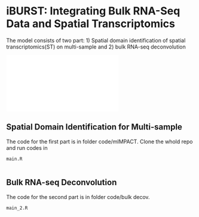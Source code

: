 # iBURST: Integrating Bulk RNA-Seq Data and Spatial Transcriptomics

The model consists of two part: 1) Spatial domain identification of spatial transcriptomics(ST) on multi-sample and 2) bulk RNA-seq deconvolution

![iBURST](figure/flowchart.pdf)

## Spatial Domain Identification for Multi-sample
The code for the first part is in folder code/mIMPACT. Clone the whold repo and run codes in

``` 
main.R
```

```{r}

```

## Bulk RNA-seq Deconvolution
The code for the second part is in folder code/bulk decov.

```
main_2.R
```
